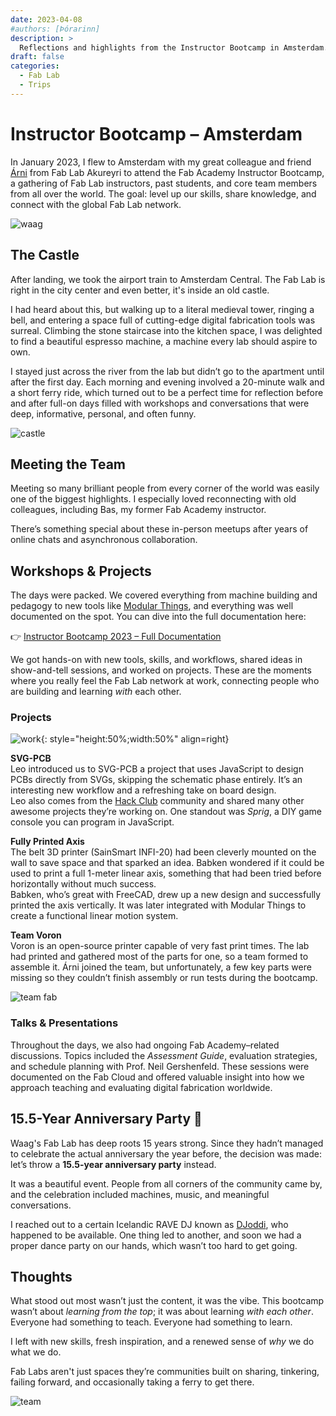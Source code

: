 ```yaml
---
date: 2023-04-08
#authors: [Þórarinn]
description: >
  Reflections and highlights from the Instructor Bootcamp in Amsterdam.
draft: false
categories:
  - Fab Lab
  - Trips
---
```


# Instructor Bootcamp – Amsterdam

In January 2023, I flew to Amsterdam with my great colleague and friend [Árni](https://fabacademy.org/2022/labs/isafjordur/students/arni-bjornsson/) from Fab Lab Akureyri to attend the Fab Academy Instructor Bootcamp, a gathering of Fab Lab instructors, past students, and core team members from all over the world. The goal: level up our skills, share knowledge, and connect with the global Fab Lab network.

![waag](https://academany.fabcloud.io/fabacademy/2023/instructors-bootcamp/img/waag_bootcamp.png)

<!-- more -->

## The Castle

After landing, we took the airport train to Amsterdam Central. The Fab Lab is right in the city center and even better, it's inside an old castle.

I had heard about this, but walking up to a literal medieval tower, ringing a bell, and entering a space full of cutting-edge digital fabrication tools was surreal. Climbing the stone staircase into the kitchen space, I was delighted to find a beautiful espresso machine, a machine every lab should aspire to own.

I stayed just across the river from the lab but didn’t go to the apartment until after the first day. Each morning and evening involved a 20-minute walk and a short ferry ride, which turned out to be a perfect time for reflection before and after full-on days filled with workshops and conversations that were deep, informative, personal, and often funny.

![castle](https://academany.fabcloud.io/fabacademy/2023/instructors-bootcamp/img/Waag-Nieuwmarkt.jpg)

## Meeting the Team

Meeting so many brilliant people from every corner of the world was easily one of the biggest highlights. I especially loved reconnecting with old colleagues, including Bas, my former Fab Academy instructor.

There’s something special about these in-person meetups after years of online chats and asynchronous collaboration.

## Workshops & Projects

The days were packed. We covered everything from machine building and pedagogy to new tools like [Modular Things](https://modular-things.fabcloud.io/), and everything was well documented on the spot. You can dive into the full documentation here:

👉 [Instructor Bootcamp 2023 – Full Documentation](https://academany.fabcloud.io/fabacademy/2023/instructors-bootcamp/)

We got hands-on with new tools, skills, and workflows, shared ideas in show-and-tell sessions, and worked on projects. These are the moments where you really feel the Fab Lab network at work, connecting people who are building and learning *with* each other.

### **Projects**

![work](https://academany.fabcloud.io/fabacademy/2023/instructors-bootcamp/img/Voron/voron_building_02.jpg){: style="height:50%;width:50%" align=right}

**SVG-PCB**  
Leo introduced us to SVG-PCB a project that uses JavaScript to design PCBs directly from SVGs, skipping the schematic phase entirely. It’s an interesting new workflow and a refreshing take on board design.  
Leo also comes from the [Hack Club](https://hackclub.com/) community and shared many other awesome projects they’re working on. One standout was *Sprig*, a DIY game console you can program in JavaScript.

**Fully Printed Axis**  
The belt 3D printer (SainSmart INFI-20) had been cleverly mounted on the wall to save space and that sparked an idea. Babken wondered if it could be used to print a full 1-meter linear axis, something that had been tried before horizontally without much success.  
Babken, who’s great with FreeCAD, drew up a new design and successfully printed the axis vertically. It was later integrated with Modular Things to create a functional linear motion system.

**Team Voron**  
Voron is an open-source printer capable of very fast print times. The lab had printed and gathered most of the parts for one, so a team formed to assemble it. Árni joined the team, but unfortunately, a few key parts were missing so they couldn’t finish assembly or run tests during the bootcamp.

![team fab](https://academany.fabcloud.io/fabacademy/2023/instructors-bootcamp/img/PrintableAxis/12.jpeg)

### Talks & Presentations

Throughout the days, we also had ongoing Fab Academy–related discussions. Topics included the *Assessment Guide*, evaluation strategies, and schedule planning with Prof. Neil Gershenfeld. These sessions were documented on the Fab Cloud and offered valuable insight into how we approach teaching and evaluating digital fabrication worldwide.


## 15.5-Year Anniversary Party 🎉

Waag's Fab Lab has deep roots 15 years strong. Since they hadn’t managed to celebrate the actual anniversary the year before, the decision was made: let’s throw a **15.5-year anniversary party** instead.

It was a beautiful event. People from all corners of the community came by, and the celebration included machines, music, and meaningful conversations.

I reached out to a certain Icelandic RAVE DJ known as [DJoddi](https://www.instagram.com/dj_oddi/), who happened to be available. One thing led to another, and soon we had a proper dance party on our hands, which wasn’t too hard to get going.

## Thoughts

What stood out most wasn’t just the content, it was the vibe. This bootcamp wasn’t about *learning from the top*; it was about learning *with each other*. Everyone had something to teach. Everyone had something to learn.

I left with new skills, fresh inspiration, and a renewed sense of *why* we do what we do.

Fab Labs aren't just spaces they’re communities built on sharing, tinkering, failing forward, and occasionally taking a ferry to get there.

![team](https://academany.fabcloud.io/fabacademy/2023/instructors-bootcamp/img/amsterdam_bootcamp_2023.jpg)
